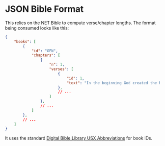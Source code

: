 # JSON Bible Format

This relies on the NET Bible to compute verse/chapter lengths. The format being consumed
looks like this:

```json
{
    "books": [
        {
            "id": "GEN",
            "chapters": [
                {
                    "n": 1,
                    "verses": [
                        {
                            "id": 1,
                            "text": "In the beginning God created the heavens and the earth."
                        },
                        // ...
                    ]
                },
                // ...
            ]
        },
        // ...
    ]
}
```

It uses the standard [Digital Bible Library USX Abbreviations](https://app.thedigitalbiblelibrary.org/static/docs/usx/vocabularies.html) for
book IDs.